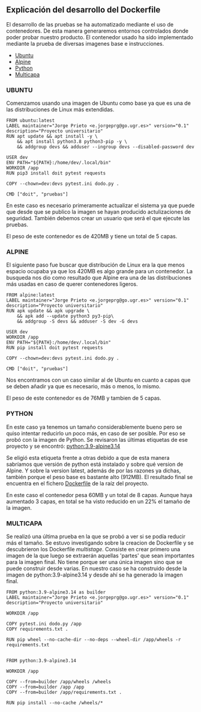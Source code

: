 ## Explicación del desarrollo del Dockerfile

El desarrollo de las pruebas se ha automatizado mediante el uso de contenedores. De esta manera generaremos entornos controlados donde poder probar nuestro producto. El contenedor usado ha sido implementado mediante la prueba de diversas imagenes base e instrucciones.

* [Ubuntu](#ubuntu)
* [Alpine](#alpine)
* [Python](#python)
* [Multicapa](#multicapa)

### UBUNTU 

Comenzamos usando una imagen de Ubuntu como base ya que es una de las distribuciones de Linux más extendidas. 

```
FROM ubuntu:latest
LABEL maintainer="Jorge Prieto <e.jorgeprg@go.ugr.es>" version="0.1" description="Proyecto universitario"
RUN apt update && apt install -y \
    && apt install python3.8 python3-pip -y \
    && addgroup devs && adduser --ingroup devs --disabled-password dev

USER dev
ENV PATH="${PATH}:/home/dev/.local/bin"
WORKDIR /app
RUN pip3 install doit pytest requests

COPY --chown=dev:devs pytest.ini dodo.py . 

CMD ["doit", "pruebas"]

```

En este caso es necesario primeramente actualizar el sistema ya que puede que desde que se publico la imagen se hayan producido actulizaciones de seguridad. También debemos crear un usuario que será el que ejecute las pruebas.

El peso de este contenedor es de 420MB y tiene un total de 5 capas.


### ALPINE

El siguiente paso fue buscar que distribución de Linux era la que menos espacio ocupaba ya que los 420MB es algo grande para un contenedor. La busqueda nos dio como resultado que Alpine era una de las distribuciones más usadas en caso de querer contenedores ligeros. 

```
FROM alpine:latest
LABEL maintainer="Jorge Prieto <e.jorgeprg@go.ugr.es>" version="0.1" description="Proyecto universitario"
RUN apk update && apk upgrade \
    && apk add --update python3 py3-pip\
    && addgroup -S devs && adduser -S dev -G devs

USER dev
WORKDIR /app
ENV PATH="${PATH}:/home/dev/.local/bin"
RUN pip install doit pytest requests

COPY --chown=dev:devs pytest.ini dodo.py . 

CMD ["doit", "pruebas"]
```

Nos encontramos con un caso similar al de Ubuntu en cuanto a capas que se deben añadir ya que es necesario, más o menos, lo mismo.

El peso de este contenedor es de 76MB y tambien de 5 capas. 


### PYTHON

En este caso ya tenemos un tamaño considerablemente bueno pero se quiso intentar reducirlo un poco más, en caso de ser posible. Por eso se probó con la imagen de Python. Se revisaron las últimas etiquetas de ese proyecto y se encontró: [python:3.9-alpine3.14](https://hub.docker.com/layers/python/library/python/3.9-alpine3.14/images/sha256-5cbd0b50f0c3a01ac017a70792a8f1f266d18351f8486eb2a067c2cbf85cc636?context=explore)

Se eligió esta etiqueta frente a otras debido a que de esta manera sabríamos que versión de python está instalado y sobre qué version de Alpine. Y sobre la version latest, además de por las razones ya dichas, también porque el peso base es bastante alto (912MB). El resultado final se encuentra en el fichero [Dockerfile](https://github.com/soyjorgeprg/macime/blob/1fb6be67e1c89bc8fc5e48b461a1a4663f68c65e/Dockerfile) de la raíz del proyecto.

En este caso el contenedor pesa 60MB y un total de 8 capas. Aunque haya aumentado 3 capas, en total se ha visto reducido en un 22% el tamaño de la imagen.


### MULTICAPA

Se realizó una última prueba en la que se probó a ver si se podía reducir más el tamaño. Se estuvo investigando sobre la creacion de Dockerfile y se descubrieron los Dockerfile _multistage_. Consiste en crear primero una imagen de la que luego se extraerán aquellas 'partes' que sean importantes para la imagen final. No tiene porque ser una única imagen sino que se puede construir desde varias. En nuestro caso se ha construido desde la imagen de python:3.9-alpine3.14 y desde ahí se ha generado la imagen final.

```
FROM python:3.9-alpine3.14 as builder
LABEL maintainer="Jorge Prieto <e.jorgeprg@go.ugr.es>" version="0.1" description="Proyecto universitario"

WORKDIR /app

COPY pytest.ini dodo.py /app 
COPY requirements.txt .

RUN pip wheel --no-cache-dir --no-deps --wheel-dir /app/wheels -r requirements.txt


FROM python:3.9-alpine3.14

WORKDIR /app

COPY --from=builder /app/wheels /wheels
COPY --from=builder /app /app
COPY --from=builder /app/requirements.txt .

RUN pip install --no-cache /wheels/*
```





